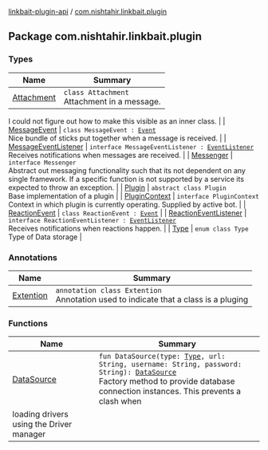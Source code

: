 [linkbait-plugin-api](../index.md) / [com.nishtahir.linkbait.plugin](.)

## Package com.nishtahir.linkbait.plugin

### Types

| Name | Summary |
|---|---|
| [Attachment](-attachment/index.md) | `class Attachment`<br>Attachment in a message.
I could not figure out how to make this
visible as an inner class. |
| [MessageEvent](-message-event/index.md) | `class MessageEvent : `[`Event`](../com.nishtahir.linkbait.plugin.model/-event/index.md)<br>Nice bundle of sticks put together when a
message is received. |
| [MessageEventListener](-message-event-listener/index.md) | `interface MessageEventListener : `[`EventListener`](../com.nishtahir.linkbait.plugin.model/-event-listener.md)<br>Receives notifications when messages are received. |
| [Messenger](-messenger/index.md) | `interface Messenger`<br>Abstract out messaging functionality such that its not dependent
on any single framework. If a specific function is not supported by
a service its expected to throw an exception. |
| [Plugin](-plugin/index.md) | `abstract class Plugin`<br>Base implementation of a plugin |
| [PluginContext](-plugin-context/index.md) | `interface PluginContext`<br>Context in which plugin is currently operating. Supplied by active bot. |
| [ReactionEvent](-reaction-event/index.md) | `class ReactionEvent : `[`Event`](../com.nishtahir.linkbait.plugin.model/-event/index.md) |
| [ReactionEventListener](-reaction-event-listener/index.md) | `interface ReactionEventListener : `[`EventListener`](../com.nishtahir.linkbait.plugin.model/-event-listener.md)<br>Receives notifications when reactions happen. |
| [Type](-type/index.md) | `enum class Type`<br>Type of Data storage |

### Annotations

| Name | Summary |
|---|---|
| [Extention](-extention/index.md) | `annotation class Extention`<br>Annotation used to indicate that a class is a pluging |

### Functions

| Name | Summary |
|---|---|
| [DataSource](-data-source.md) | `fun DataSource(type: `[`Type`](-type/index.md)`, url: String, username: String, password: String): `[`DataSource`](http://docs.oracle.com/javase/6/docs/api/javax/sql/DataSource.html)<br>Factory method to provide database connection instances. This prevents a clash when
loading drivers using the Driver manager |
